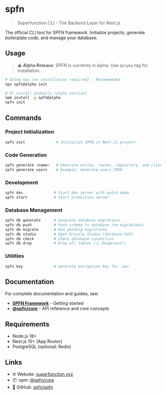 # spfn

> Superfunction CLI - The Backend Layer for Next.js

The official CLI tool for SPFN framework. Initialize projects, generate boilerplate code, and manage your database.

## Usage

> ⚠️ **Alpha Release**: SPFN is currently in alpha. Use `@alpha` tag for installation.

```bash
# Using npx (no installation required) - Recommended
npx spfn@alpha init

# Or install globally (alpha version)
npm install -g spfn@alpha
spfn init
```

## Commands

### Project Initialization
```bash
spfn init              # Initialize SPFN in Next.js project
```

### Code Generation
```bash
spfn generate <name>   # Generate entity, routes, repository, and client
spfn generate users    # Example: Generate users CRUD
```

### Development
```bash
spfn dev              # Start dev server with watch mode
spfn start            # Start production server
```

### Database Management
```bash
spfn db generate      # Generate database migrations
spfn db push          # Push schema to database (no migrations)
spfn db migrate       # Run pending migrations
spfn db studio        # Open Drizzle Studio (database GUI)
spfn db check         # Check database connection
spfn db drop          # Drop all tables (⚠️ dangerous!)
```

### Utilities
```bash
spfn key              # Generate encryption key for .env
```

## Documentation

For complete documentation and guides, see:
- **[SPFN Framework](../../README.md)** - Getting started
- **[@spfn/core](../core/README.md)** - API reference and core concepts

## Requirements

- Node.js 18+
- Next.js 15+ (App Router)
- PostgreSQL (optional: Redis)

## Links

- 🌐 Website: [superfunction.xyz](https://superfunction.xyz)
- 📦 npm: [@spfn/core](https://npmjs.com/package/@spfn/core)
- 💬 GitHub: [spfn/spfn](https://github.com/spfn/spfn)